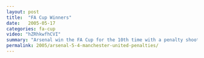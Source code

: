 ```yaml
---
layout: post
title:  "FA Cup Winners"
date:   2005-05-17
categories: fa-cup
video: "hZRhkwfhCVI"
summary: "Arsenal win the FA Cup for the 10th time with a penalty shootout victory over Manchester United. Arsenal were on the back foot for the majority of the game with Patrick Vieira scoring the crucial penalty."
permalink: 2005/arsenal-5-4-manchester-united-penalties/
---
```

